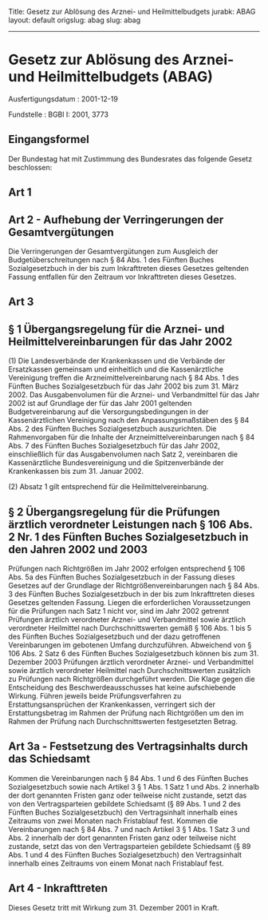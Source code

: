Title: Gesetz zur Ablösung des Arznei- und Heilmittelbudgets
jurabk: ABAG
layout: default
origslug: abag
slug: abag

---

# Gesetz zur Ablösung des Arznei- und Heilmittelbudgets (ABAG)

Ausfertigungsdatum
:   2001-12-19

Fundstelle
:   BGBl I: 2001, 3773



## Eingangsformel

Der Bundestag hat mit Zustimmung des Bundesrates das folgende Gesetz
beschlossen:


## Art 1



## Art 2 - Aufhebung der Verringerungen der Gesamtvergütungen

Die Verringerungen der Gesamtvergütungen zum Ausgleich der
Budgetüberschreitungen nach § 84 Abs. 1 des Fünften Buches
Sozialgesetzbuch in der bis zum Inkrafttreten dieses Gesetzes
geltenden Fassung entfallen für den Zeitraum vor Inkrafttreten dieses
Gesetzes.


## Art 3



## § 1 Übergangsregelung für die Arznei- und Heilmittelvereinbarungen für das Jahr 2002

(1) Die Landesverbände der Krankenkassen und die Verbände der
Ersatzkassen gemeinsam und einheitlich und die Kassenärztliche
Vereinigung treffen die Arzneimittelvereinbarung nach § 84 Abs. 1 des
Fünften Buches Sozialgesetzbuch für das Jahr 2002 bis zum 31. März
2002\. Das Ausgabenvolumen für die Arznei- und Verbandmittel für das
Jahr 2002 ist auf Grundlage der für das Jahr 2001 geltenden
Budgetvereinbarung auf die Versorgungsbedingungen in der
Kassenärztlichen Vereinigung nach den Anpassungsmaßstäben des § 84
Abs. 2 des Fünften Buches Sozialgesetzbuch auszurichten. Die
Rahmenvorgaben für die Inhalte der Arzneimittelvereinbarungen nach §
84 Abs. 7 des Fünften Buches Sozialgesetzbuch für das Jahr 2002,
einschließlich für das Ausgabenvolumen nach Satz 2, vereinbaren die
Kassenärztliche Bundesvereinigung und die Spitzenverbände der
Krankenkassen bis zum 31. Januar 2002.

(2) Absatz 1 gilt entsprechend für die Heilmittelvereinbarung.


## § 2 Übergangsregelung für die Prüfungen ärztlich verordneter Leistungen nach § 106 Abs. 2 Nr. 1 des Fünften Buches Sozialgesetzbuch in den Jahren 2002 und 2003

Prüfungen nach Richtgrößen im Jahr 2002 erfolgen entsprechend § 106
Abs. 5a des Fünften Buches Sozialgesetzbuch in der Fassung dieses
Gesetzes auf der Grundlage der Richtgrößenvereinbarungen nach § 84
Abs. 3 des Fünften Buches Sozialgesetzbuch in der bis zum
Inkrafttreten dieses Gesetzes geltenden Fassung. Liegen die
erforderlichen Voraussetzungen für die Prüfungen nach Satz 1 nicht
vor, sind im Jahr 2002 getrennt Prüfungen ärztlich verordneter Arznei-
und Verbandmittel sowie ärztlich verordneter Heilmittel nach
Durchschnittswerten gemäß § 106 Abs. 1 bis 5 des Fünften Buches
Sozialgesetzbuch und der dazu getroffenen Vereinbarungen im gebotenen
Umfang durchzuführen. Abweichend von § 106 Abs. 2 Satz 6 des Fünften
Buches Sozialgesetzbuch können bis zum 31. Dezember 2003 Prüfungen
ärztlich verordneter Arznei- und Verbandmittel sowie ärztlich
verordneter Heilmittel nach Durchschnittswerten zusätzlich zu
Prüfungen nach Richtgrößen durchgeführt werden. Die Klage gegen die
Entscheidung des Beschwerdeausschusses hat keine aufschiebende
Wirkung. Führen jeweils beide Prüfungsverfahren zu
Erstattungsansprüchen der Krankenkassen, verringert sich der
Erstattungsbetrag im Rahmen der Prüfung nach Richtgrößen um den im
Rahmen der Prüfung nach Durchschnittswerten festgesetzten Betrag.


## Art 3a - Festsetzung des Vertragsinhalts durch das Schiedsamt

Kommen die Vereinbarungen nach § 84 Abs. 1 und 6 des Fünften Buches
Sozialgesetzbuch sowie nach Artikel 3 § 1 Abs. 1 Satz 1 und Abs. 2
innerhalb der dort genannten Fristen ganz oder teilweise nicht
zustande, setzt das von den Vertragsparteien gebildete Schiedsamt (§
89 Abs. 1 und 2 des Fünften Buches Sozialgesetzbuch) den
Vertragsinhalt innerhalb eines Zeitraums von zwei Monaten nach
Fristablauf fest. Kommen die Vereinbarungen nach § 84 Abs. 7 und nach
Artikel 3 § 1 Abs. 1 Satz 3 und Abs. 2 innerhalb der dort genannten
Fristen ganz oder teilweise nicht zustande, setzt das von den
Vertragsparteien gebildete Schiedsamt (§ 89 Abs. 1 und 4 des Fünften
Buches Sozialgesetzbuch) den Vertragsinhalt innerhalb eines Zeitraums
von einem Monat nach Fristablauf fest.


## Art 4 - Inkrafttreten

Dieses Gesetz tritt mit Wirkung zum 31. Dezember 2001 in Kraft.


